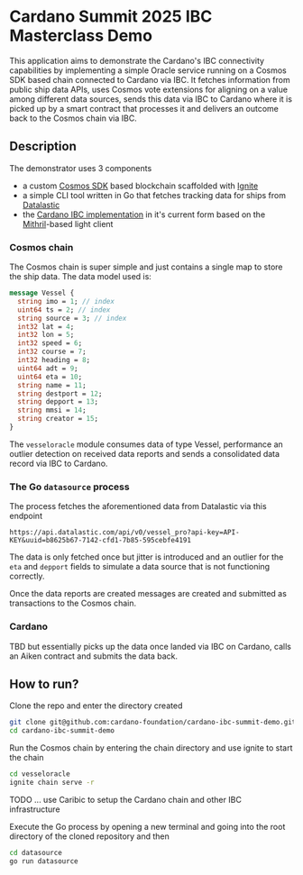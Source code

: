# Cardano Summit 2025 IBC Masterclass Demo
This application aims to demonstrate the Cardano's IBC connectivity capabilities by implementing a simple Oracle service running on a Cosmos SDK based chain connected to Cardano via IBC. It fetches information from public ship data APIs, uses Cosmos vote extensions for aligning on a value among different data sources, sends this data via IBC to Cardano where it is picked up by a smart contract that processes it and delivers an outcome back to the Cosmos chain via IBC.

## Description
The demonstrator uses 3 components
- a custom [Cosmos SDK](https://github.com/cosmos/cosmos-sdk) based blockchain scaffolded with [Ignite](https://ignite.com/)
- a simple CLI tool written in Go that fetches tracking data for ships from [Datalastic](https://datalastic.com/)
- the [Cardano IBC implementation](https://github.com/cardano-foundation/cardano-ibc-incubator) in it's current form based on the [Mithril](https://github.com/input-output-hk/mithril)-based light client

### Cosmos chain
The Cosmos chain is super simple and just contains a single map to store the ship data. The data model used is:
```protobuf
message Vessel {
  string imo = 1; // index
  uint64 ts = 2; // index
  string source = 3; // index
  int32 lat = 4;
  int32 lon = 5;
  int32 speed = 6;
  int32 course = 7;
  int32 heading = 8;
  uint64 adt = 9;
  uint64 eta = 10;
  string name = 11;
  string destport = 12;
  string depport = 13;
  string mmsi = 14;
  string creator = 15;
}
```
The `vesseloracle` module consumes data of type Vessel, performance an outlier detection on received data reports and sends a consolidated data record via IBC to Cardano.

### The Go `datasource` process
The process fetches the aforementioned data from Datalastic via this endpoint
```
https://api.datalastic.com/api/v0/vessel_pro?api-key=API-KEY&uuid=b8625b67-7142-cfd1-7b85-595cebfe4191
```
The data is only fetched once but jitter is introduced and an outlier for the `eta` and `depport` fields to simulate a data source that is not functioning correctly.

Once the data reports are created messages are created and submitted as transactions to the Cosmos chain.

### Cardano
TBD but essentially picks up the data once landed via IBC on Cardano, calls an Aiken contract and submits the data back.

## How to run?
Clone the repo and enter the directory created
```bash
git clone git@github.com:cardano-foundation/cardano-ibc-summit-demo.git
cd cardano-ibc-summit-demo
```

Run the Cosmos chain by entering the chain directory and use ignite to start the chain
```bash
cd vesseloracle
ignite chain serve -r
```

TODO ... use Caribic to setup the Cardano chain and other IBC infrastructure

Execute the Go process by opening a new terminal and going into the root directory of the cloned repository and then
```bash
cd datasource
go run datasource
```
